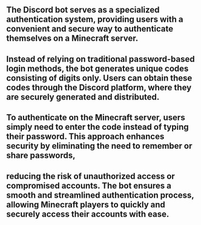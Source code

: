 ## The Discord bot serves as a specialized authentication system, providing users with a convenient and secure way to authenticate themselves on a Minecraft server. 
## Instead of relying on traditional password-based login methods, the bot generates unique codes consisting of digits only. Users can obtain these codes through the Discord platform, where they are securely generated and distributed. 
## To authenticate on the Minecraft server, users simply need to enter the code instead of typing their password. This approach enhances security by eliminating the need to remember or share passwords, 
## reducing the risk of unauthorized access or compromised accounts. The bot ensures a smooth and streamlined authentication process, allowing Minecraft players to quickly and securely access their accounts with ease.
